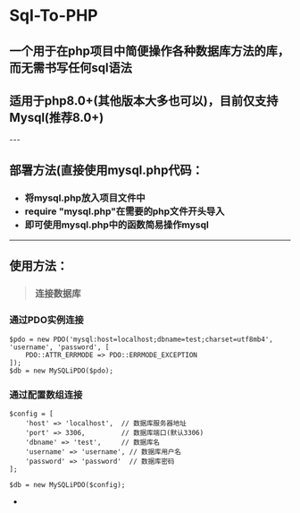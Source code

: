 # Sql-To-PHP
<h2>一个用于在php项目中简便操作各种数据库方法的库，而无需书写任何sql语法</h2>  
<h2>适用于php8.0+(其他版本大多也可以)，目前仅支持Mysql(推荐8.0+)</h2>
---
<h2>部署方法(直接使用mysql.php代码：</h2>  
<h3>

- 将mysql.php放入项目文件中
- require "mysql.php"在需要的php文件开头导入
- 即可使用mysql.php中的函数简易操作mysql

</h3>

---
<h2>使用方法：</h2>
<h3>
  
> 连接数据库 
</h3> 

<h3>通过PDO实例连接</h3>

```
$pdo = new PDO('mysql:host=localhost;dbname=test;charset=utf8mb4', 'username', 'password', [  
    PDO::ATTR_ERRMODE => PDO::ERRMODE_EXCEPTION  
]);  
$db = new MySQLiPDO($pdo);  
```
<h3>通过配置数组连接</h3>

```
$config = [  
    'host' => 'localhost',  // 数据库服务器地址  
    'port' => 3306,         // 数据库端口(默认3306)  
    'dbname' => 'test',     // 数据库名  
    'username' => 'username', // 数据库用户名  
    'password' => 'password'  // 数据库密码  
];  
  
$db = new MySQLiPDO($config);  
```

-
